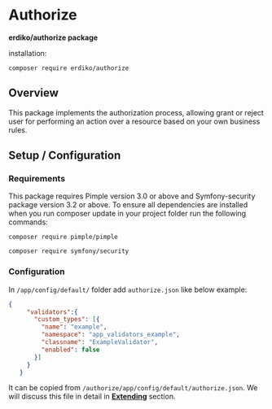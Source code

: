 # Authorize

**erdiko/authorize package**

installation:

    composer require erdiko/authorize

## Overview

This package implements the authorization process, allowing grant or reject user for performing an action over a resource
based on your own business rules.

## Setup / Configuration

### Requirements

This package requires Pimple version 3.0 or above and Symfony-security package version 3.2 or above.
To ensure all dependencies are installed when you run composer update in your project folder run the following commands:

`composer require pimple/pimple`

`composer require symfony/security`

### Configuration

In `/app/config/default/` folder add `authorize.json` like below example: 

```json
{
     "validators":{
       "custom_types": [{
         "name": "example",
         "namespace": "app_validators_example",
         "classname": "ExampleValidator",
         "enabled": false
       }]
     }
   }
```

It can be copied from `/authorize/app/config/default/authorize.json`. We will discuss this file in detail in [**Extending**](extending/)
section.